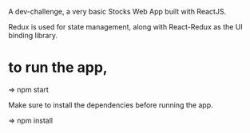 A dev-challenge, a very basic Stocks Web App built with ReactJS.

Redux is used for state management, along with React-Redux as the UI binding library.

# to run the app,

=> npm start

Make sure to install the dependencies before running the app.

=> npm install
